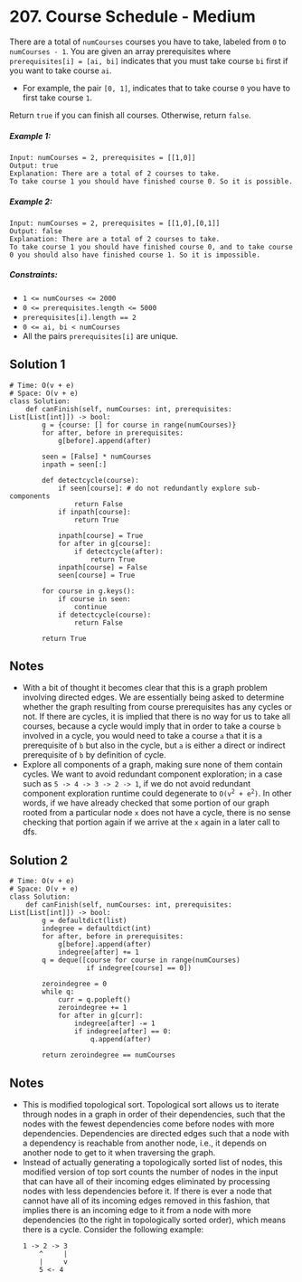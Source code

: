 # 207. Course Schedule - Medium

There are a total of `numCourses` courses you have to take, labeled from `0` to `numCourses - 1`. You are given an array prerequisites where `prerequisites[i] = [ai, bi]` indicates that you must take course `bi` first if you want to take course `ai`.

- For example, the pair `[0, 1]`, indicates that to take course `0` you have to first take course `1`.

Return `true` if you can finish all courses. Otherwise, return `false`.

##### Example 1:

```
Input: numCourses = 2, prerequisites = [[1,0]]
Output: true
Explanation: There are a total of 2 courses to take. 
To take course 1 you should have finished course 0. So it is possible.
```

##### Example 2:

```
Input: numCourses = 2, prerequisites = [[1,0],[0,1]]
Output: false
Explanation: There are a total of 2 courses to take. 
To take course 1 you should have finished course 0, and to take course 0 you should also have finished course 1. So it is impossible.
```

##### Constraints:

- `1 <= numCourses <= 2000`
- `0 <= prerequisites.length <= 5000`
- `prerequisites[i].length == 2`
- `0 <= ai, bi < numCourses`
- All the pairs `prerequisites[i]` are unique.

## Solution 1

```
# Time: O(v + e)
# Space: O(v + e)
class Solution:
    def canFinish(self, numCourses: int, prerequisites: List[List[int]]) -> bool:
        g = {course: [] for course in range(numCourses)}
        for after, before in prerequisites:
            g[before].append(after)
        
        seen = [False] * numCourses
        inpath = seen[:]
        
        def detectcycle(course):
            if seen[course]: # do not redundantly explore sub-components
                return False
            if inpath[course]:
                return True
            
            inpath[course] = True
            for after in g[course]:
                if detectcycle(after):
                    return True
            inpath[course] = False
            seen[course] = True
        
        for course in g.keys():
            if course in seen:
                continue
            if detectcycle(course):
                return False
        
        return True
```

## Notes
- With a bit of thought it becomes clear that this is a graph problem involving directed edges. We are essentially being asked to determine whether the graph resulting from course prerequisites has any cycles or not. If there are cycles, it is implied that there is no way for us to take all courses, because a cycle would imply that in order to take a course `b` involved in a cycle, you would need to take a course `a` that it is a prerequisite of `b` but also in the cycle, but `a` is either a direct or indirect prerequisite of `b` by definition of cycle.
- Explore all components of a graph, making sure none of them contain cycles. We want to avoid redundant component exploration; in a case such as `5 -> 4 -> 3 -> 2 -> 1`, if we do not avoid redundant component exploration runtime could degenerate to <code>O(v<sup>2</sup> + e<sup>2</sup>)</code>. In other words, if we have already checked that some portion of our graph rooted from a particular node `x` does not have a cycle, there is no sense checking that portion again if we arrive at the `x` again in a later call to dfs.

## Solution 2

```
# Time: O(v + e)
# Space: O(v + e)
class Solution:
    def canFinish(self, numCourses: int, prerequisites: List[List[int]]) -> bool:
        g = defaultdict(list)
        indegree = defaultdict(int)
        for after, before in prerequisites:
            g[before].append(after)
            indegree[after] += 1
        q = deque([course for course in range(numCourses) 
                   if indegree[course] == 0])
        
        zeroindegree = 0
        while q:
            curr = q.popleft()
            zeroindegree += 1
            for after in g[curr]:
                indegree[after] -= 1
                if indegree[after] == 0:
                    q.append(after)
        
        return zeroindegree == numCourses
```

## Notes
- This is modified topological sort. Topological sort allows us to iterate through nodes in a graph in order of their dependencies, such that the nodes with the fewest dependencies come before nodes with more dependencies. Dependencies are directed edges such that a node with a dependency is reachable from another node, i.e., it depends on another node to get to it when traversing the graph. 
- Instead of actually generating a topologically sorted list of nodes, this modified version of top sort counts the number of nodes in the input that can have all of their incoming edges eliminated by processing nodes with less dependencies before it. If there is ever a node that cannot have all of its incoming edges removed in this fashion, that implies there is an incoming edge to it from a node with more dependencies (to the right in topologically sorted order), which means there is a cycle. Consider the following example:
    ```
    1 -> 2 -> 3
        ^     |
        |     v
        5 <- 4
    ```